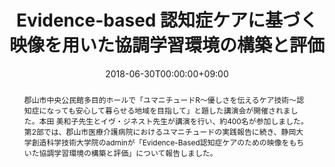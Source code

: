 ---
title: Evidence-based 認知症ケアに基づく映像を用いた協調学習環境の構築と評価

event: 郡山医師会・郡山市共催 市民公開講座
event_url: http://bigheart-hp.net/gyoji-2018.html

location: 福島県郡山市中央公民館多目的ホール
address:
  street: 
  city: 
  region: 
  postcode: 
  country: 

summary: 市民公開講座にて郡山市医療介護病院との共同研究についての報告を行いました。
abstract: '郡山市中央公民館多目的ホールで「ユマニチュードR～優しさを伝えるケア技術～認知症になっても安心して暮らせる地域を目指して」と題した講演会が開催されました。本田 美和子先生とイヴ・ジネスト先生が講演を行い、約400名が参加しました。
第2部では、郡山市医療介護病院におけるユマニチュードの実践報告に続き、静岡大学創造科学技術大学院のadminが「Evidence-Based認知症ケアのための映像をもちいた協調学習環境の構築と評価」について報告しました。'

# Talk start and end times.
#   End time can optionally be hidden by prefixing the line with `#`.
date: '2018-06-30T00:00:00+09:00'
date_end: '2018-06-30T00:00:00+09:00'
all_day: false

# Schedule page publish date (NOT talk date).
publishDate: '2018-06-30T00:00:00+09:00'

authors:
  - admin

tags: 
  - Presentation
categories: 

# Is this a featured talk? (true/false)
featured: false

# View (1 = List, 2 = Compact, 3 = Card, 4 = Citation, 5 = Showcase)

image:
  caption: ''
  focal_point: ''

links:
- name: "Video"
  url: ""
  type: video
url_code: ''
url_slides: ''

# Markdown Slides (optional).
#   Associate this talk with Markdown slides.
#   Simply enter your slide deck's filename without extension.
#   E.g. `slides = "example-slides"` references `content/slides/example-slides.md`.
#   Otherwise, set `slides = ""`.
slides: ""

# Projects (optional).
#   Associate this post with one or more of your projects.
#   Simply enter your project's folder or file name without extension.
#   E.g. `projects = ["internal-project"]` references `content/project/deep-learning/index.md`.
#   Otherwise, set `projects = []`.
projects: 
---